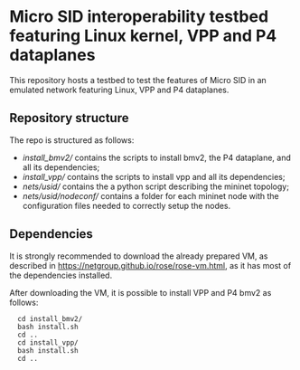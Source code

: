 # Micro SID interoperability testbed featuring Linux kernel, VPP and P4 dataplanes

This repository hosts a testbed to test the features of Micro SID in an emulated network featuring Linux, VPP and P4 dataplanes. 

## Repository structure

The repo is structured as follows:

- *install_bmv2/* contains the scripts to install bmv2, the P4 dataplane, and all its dependencies;
- *install_vpp/* contains the scripts to install vpp and all its dependencies;
- *nets/usid/* contains the a python script describing the mininet topology;
- *nets/usid/nodeconf/* contains a folder for each mininet node with the configuration files needed to correctly setup the nodes.

## Dependencies

It is strongly recommended to download the already prepared VM, as described in https://netgroup.github.io/rose/rose-vm.html, as it has most of the dependencies installed. 

After downloading the VM, it is possible to install VPP and P4 bmv2 as follows:

```
  cd install_bmv2/
  bash install.sh
  cd ..
  cd install_vpp/
  bash install.sh
  cd ..
```
